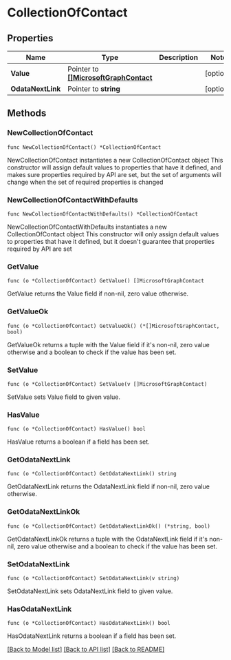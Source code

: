 # CollectionOfContact

## Properties

Name | Type | Description | Notes
------------ | ------------- | ------------- | -------------
**Value** | Pointer to [**[]MicrosoftGraphContact**](MicrosoftGraphContact.md) |  | [optional] 
**OdataNextLink** | Pointer to **string** |  | [optional] 

## Methods

### NewCollectionOfContact

`func NewCollectionOfContact() *CollectionOfContact`

NewCollectionOfContact instantiates a new CollectionOfContact object
This constructor will assign default values to properties that have it defined,
and makes sure properties required by API are set, but the set of arguments
will change when the set of required properties is changed

### NewCollectionOfContactWithDefaults

`func NewCollectionOfContactWithDefaults() *CollectionOfContact`

NewCollectionOfContactWithDefaults instantiates a new CollectionOfContact object
This constructor will only assign default values to properties that have it defined,
but it doesn't guarantee that properties required by API are set

### GetValue

`func (o *CollectionOfContact) GetValue() []MicrosoftGraphContact`

GetValue returns the Value field if non-nil, zero value otherwise.

### GetValueOk

`func (o *CollectionOfContact) GetValueOk() (*[]MicrosoftGraphContact, bool)`

GetValueOk returns a tuple with the Value field if it's non-nil, zero value otherwise
and a boolean to check if the value has been set.

### SetValue

`func (o *CollectionOfContact) SetValue(v []MicrosoftGraphContact)`

SetValue sets Value field to given value.

### HasValue

`func (o *CollectionOfContact) HasValue() bool`

HasValue returns a boolean if a field has been set.

### GetOdataNextLink

`func (o *CollectionOfContact) GetOdataNextLink() string`

GetOdataNextLink returns the OdataNextLink field if non-nil, zero value otherwise.

### GetOdataNextLinkOk

`func (o *CollectionOfContact) GetOdataNextLinkOk() (*string, bool)`

GetOdataNextLinkOk returns a tuple with the OdataNextLink field if it's non-nil, zero value otherwise
and a boolean to check if the value has been set.

### SetOdataNextLink

`func (o *CollectionOfContact) SetOdataNextLink(v string)`

SetOdataNextLink sets OdataNextLink field to given value.

### HasOdataNextLink

`func (o *CollectionOfContact) HasOdataNextLink() bool`

HasOdataNextLink returns a boolean if a field has been set.


[[Back to Model list]](../README.md#documentation-for-models) [[Back to API list]](../README.md#documentation-for-api-endpoints) [[Back to README]](../README.md)


